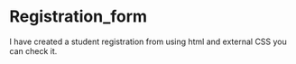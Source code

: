 # Registration_form
I have created a student registration from using html and external CSS you can check it. 
